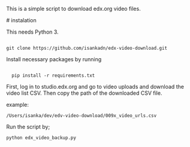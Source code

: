 <p>This is a simple script to download edx.org video files.</p>
# instalation

<p>This needs Python 3.</p>
<p>
<code>
git clone https://github.com/isankadn/edx-video-download.git
</code>
</p>

<p>Install necessary packages by running </p>
<p>
<code>
  pip install -r requirements.txt
</code>
</p>
<p>
First, log in to studio.edx.org  and go to video uploads and download the video list CSV.
Then copy the path of the downloaded CSV file.</p> 

<p>example:</p> 
<p>
<code>/Users/isanka/dev/edv-video-download/009x_video_urls.csv</code>
</p>
<p>Run the script by;</p>
<p>
<code>python edx_video_backup.py</code>
</p>
